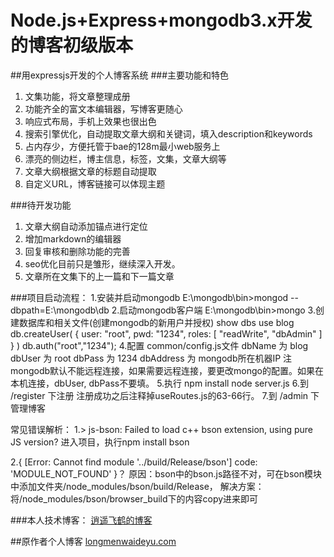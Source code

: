 Node.js+Express+mongodb3.x开发的博客初级版本
==============

##用expressjs开发的个人博客系统
###主要功能和特色
1. 文集功能，将文章整理成册
2. 功能齐全的富文本编辑器，写博客更随心
3. 响应式布局，手机上效果也很出色
4. 搜索引擎优化，自动提取文章大纲和关键词，填入description和keywords
5. 占内存少，方便托管于bae的128m最小web服务上
6. 漂亮的侧边栏，博主信息，标签，文集，文章大纲等
7. 文章大纲根据文章的标题自动提取
8. 自定义URL，博客链接可以体现主题

###待开发功能
1. 文章大纲自动添加锚点进行定位
2. 增加markdown的编辑器
3. 回复审核和删除功能的完善
4. seo优化目前只是雏形，继续深入开发。
5. 文章所在文集下的上一篇和下一篇文章

###项目启动流程：
1.安装并启动mongodb
   E:\mongodb\bin>mongod --dbpath=E:\mongodb\db
2.启动mongodb客户端
   E:\mongodb\bin>mongo
3.创建数据库和相关文件(创建mongodb的新用户并授权)
   show dbs
   use blog
     db.createUser(
           {
             user: "root",
             pwd: "1234",
             roles: [ "readWrite", "dbAdmin" ]
           }
        )
   db.auth("root","1234");
4.配置 common/config.js文件
      dbName 为 blog
      dbUser 为 root
      dbPass 为 1234
      dbAddress 为 mongodb所在机器IP
  注mongodb默认不能远程连接，如果需要远程连接，要更改mongo的配置。如果在本机连接，dbUser, dbPass不要填。
5.执行
      npm install
      node server.js
6.到 /register 下注册
  注册成功之后注释掉useRoutes.js的63-66行。
7.到 /admin 下管理博客


常见错误解析：
1.> js-bson: Failed to load c++ bson extension, using pure JS version?
    进入项目，执行npm install bson

2.{ [Error: Cannot find module '../build/Release/bson'] code: 'MODULE_NOT_FOUND' }？
    原因：bson中的bson.js路径不对，可在bson模块中添加文件夹/node_modules/bson/build/Release，
    解决方案：
          将/node_modules/bson/browser_build下的内容copy进来即可


###本人技术博客：
[逍遥飞鹤的博客](http://blog.csdn.net/he90227)

##原作者个人博客
[longmenwaideyu.com](http://longmenwaideyu.com)
